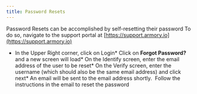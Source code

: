 ```yaml
---
title: Password Resets
---
```



Password Resets can be accomplished by self-resetting their password
To do so, navigate to the support portal at [https://support.armory.io](https://support.armory.io)
* In the Upper Right corner, click on Login* Click on **Forgot Password?** and a new screen will load* On the Identify screen, enter the email address of the user to be reset* On the Verify screen, enter the username (which should also be the same email address) and click next* An email will be sent to the email address shortly.  Follow the instructions in the email to reset the password

